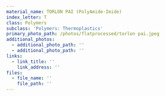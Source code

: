 ```yaml
---
material_name: TORLON PAI (PolyAmide-Imide)
index_letter: T
class: Polymers
subclass: 'Polymers: Thermoplastics'
primary_photo_path: /photos/flatprocessed/torlon pai.jpeg
additional_photos:
  - additional_photo_path: ''
  - additional_photo_path: ''
links:
  - link_title: ''
    link_address: ''
files:
  - file_name: ''
    file_path: ''
---
```


